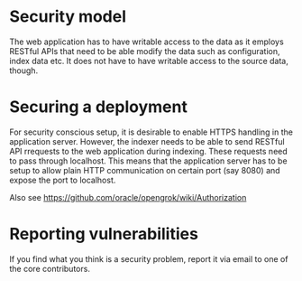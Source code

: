 # Security model

The web application has to have writable access to the data as it employs RESTful APIs that need to be able modify the data such as configuration, index data etc. It does not have to have writable access to the source data, though.

# Securing a deployment

For security conscious setup, it is desirable to enable HTTPS handling in the application server. However, the indexer needs to be able to send RESTful API rrequests to the web application during indexing. These requests need to pass through localhost. This means that the application server has to be setup to allow plain HTTP communication on certain port (say 8080) and expose the port to localhost.

Also see https://github.com/oracle/opengrok/wiki/Authorization

# Reporting vulnerabilities

If you find what you think is a security problem, report it via email to one of the core contributors.